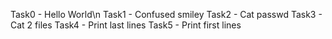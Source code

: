 Task0 - Hello World\n
Task1 - Confused smiley
Task2 - Cat passwd
Task3 - Cat 2 files
Task4 - Print last lines
Task5 - Print first lines

